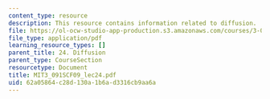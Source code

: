 ```yaml
---
content_type: resource
description: This resource contains information related to diffusion.
file: https://ol-ocw-studio-app-production.s3.amazonaws.com/courses/3-091sc-introduction-to-solid-state-chemistry-fall-2010/62a05864c28d130a1b6ad3316cb9aa6a_MIT3_091SCF09_lec24.pdf
file_type: application/pdf
learning_resource_types: []
parent_title: 24. Diffusion
parent_type: CourseSection
resourcetype: Document
title: MIT3_091SCF09_lec24.pdf
uid: 62a05864-c28d-130a-1b6a-d3316cb9aa6a
---
```

